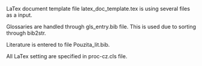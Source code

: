 LaTex document template file latex_doc_template.tex is using several files as a input.

Glossaries are handled through gls_entry.bib file. This is used due to sorting through bib2str.

Literature is entered to file Pouzita_lit.bib.

All LaTex setting are specified in proc-cz.cls file.
